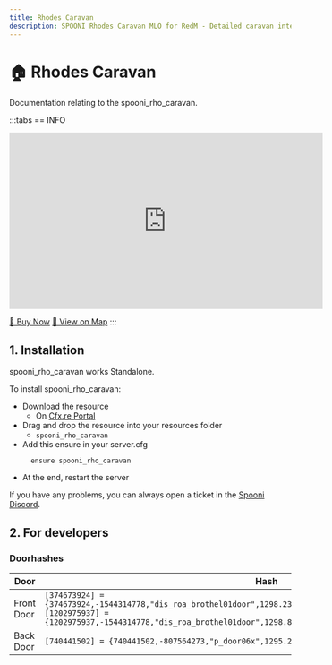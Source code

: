 ```yaml
---
title: Rhodes Caravan
description: SPOONI Rhodes Caravan MLO for RedM - Detailed caravan interior near Rhodes. Mobile home with custom features for Red Dead Redemption 2 roleplay in Lemoyne.
---
```


# 🏠 Rhodes Caravan
Documentation relating to the spooni_rho_caravan.

:::tabs
== INFO
<iframe width="560" height="315" src="https://www.youtube.com/embed/y5oNVJU6xHY?si=2YHsJpnmza5r47yX" frameborder="0" allow="accelerometer; autoplay; clipboard-write; encrypted-media; gyroscope; picture-in-picture; web-share" referrerpolicy="strict-origin-when-cross-origin" allowfullscreen></iframe>

<a href="https://spooni-mapping.tebex.io/package/6380772" class="button-buy">🛒 Buy Now</a>
<a href="https://spooni.de/rdr2/?m=house80" class="button-map">📍 View on Map</a>
:::

## 1. Installation
spooni_rho_caravan works Standalone.  

To install spooni_rho_caravan:
- Download the resource
  - On [Cfx.re Portal](https://portal.cfx.re/)
- Drag and drop the resource into your resources folder
  - `spooni_rho_caravan`
- Add this ensure in your server.cfg
  ```
    ensure spooni_rho_caravan
  ```
- At the end, restart the server

If you have any problems, you can always open a ticket in the [Spooni Discord](https://discord.gg/spooni).

## 2. For developers
### Doorhashes
| Door                      | Hash
|---------------------------|----------------------------------------------------------------------------------|
| Front Door                | `[374673924] = {374673924,-1544314778,"dis_roa_brothel01door",1298.2303466797,-1136.1744384766,81.314559936523}` <br> `[1202975937] = {1202975937,-1544314778,"dis_roa_brothel01door",1298.8094482422,-1135.3348388672,81.314559936523}`
| Back Door                 | `[740441502] = {740441502,-807564273,"p_door06x",1295.2459716797,-1130.3863525391,80.932998657227}`
